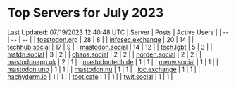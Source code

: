 # Top Servers for July 2023
Last Updated: 07/19/2023 12:40:48 UTC
| Server | Posts | Active Users |
| -- | -- | -- |
| [fosstodon.org](https://fosstodon.org/tags/PowerShell) | 28 | 8 |
| [infosec.exchange](https://infosec.exchange/tags/PowerShell) | 20 | 14 |
| [techhub.social](https://techhub.social/tags/PowerShell) | 17 | 9 |
| [mastodon.social](https://mastodon.social/tags/PowerShell) | 14 | 12 |
| [tech.lgbt](https://tech.lgbt/tags/PowerShell) | 5 | 3 |
| [mstdn.social](https://mstdn.social/tags/PowerShell) | 3 | 2 |
| [chaos.social](https://chaos.social/tags/PowerShell) | 2 | 2 |
| [norden.social](https://norden.social/tags/PowerShell) | 2 | 2 |
| [mastodonapp.uk](https://mastodonapp.uk/tags/PowerShell) | 2 | 1 |
| [mastodontech.de](https://mastodontech.de/tags/PowerShell) | 1 | 1 |
| [meow.social](https://meow.social/tags/PowerShell) | 1 | 1 |
| [mastodon.uno](https://mastodon.uno/tags/PowerShell) | 1 | 1 |
| [mastodon.nu](https://mastodon.nu/tags/PowerShell) | 1 | 1 |
| [ioc.exchange](https://ioc.exchange/tags/PowerShell) | 1 | 1 |
| [hachyderm.io](https://hachyderm.io/tags/PowerShell) | 1 | 1 |
| [toot.cafe](https://toot.cafe/tags/PowerShell) | 1 | 1 |
| [twit.social](https://twit.social/tags/PowerShell) | 1 | 1 |
